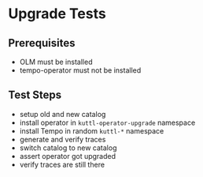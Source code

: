 # Upgrade Tests

## Prerequisites
* OLM must be installed
* tempo-operator must not be installed

## Test Steps
* setup old and new catalog
* install operator in `kuttl-operator-upgrade` namespace
* install Tempo in random `kuttl-*` namespace
* generate and verify traces
* switch catalog to new catalog
* assert operator got upgraded
* verify traces are still there
